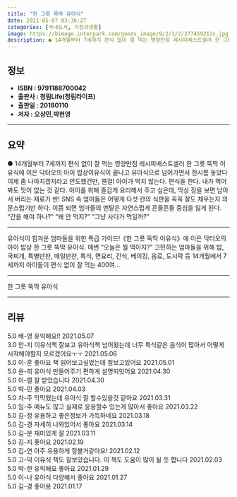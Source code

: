 ```yaml
---
title: "한 그릇 뚝딱 유아식"
date: 2021-05-07 03:36:27
categories: [국내도서, 가정과생활]
image: https://bimage.interpark.com/goods_image/9/2/1/2/277459212s.jpg
description: ● 14개월부터 7세까지 편식 없이 잘 먹는 영양만점 레시피베스트셀러 한 그릇 뚝딱 이유식에 이은 닥터오의 아이 밥상이유식이 끝나고 유아식으로 넘어가면서 한시름 놓았다 이제 좀 나아지겠지라고 안도했건만, 웬걸! 아이가 먹지 않는다. 편식을 한다. 내가 먹어봐도 맛이 없는 것 같다. 아
---
```


## **정보**

- **ISBN : 9791188700042**
- **출판사 : 청림Life(청림라이프)**
- **출판일 : 20180110**
- **저자 : 오상민,박현영**

------



## **요약**

●  14개월부터 7세까지 편식 없이 잘 먹는 영양만점 레시피베스트셀러 한 그릇 뚝딱 이유식에 이은 닥터오의 아이 밥상이유식이 끝나고 유아식으로 넘어가면서 한시름 놓았다 이제 좀 나아지겠지라고 안도했건만, 웬걸! 아이가 먹지 않는다. 편식을 한다. 내가 먹어봐도 맛이 없는 것 같다. 아이를 위해 즐겁게 요리해서 주고 싶은데, 막상 장을 보면 남아서 버리는 재료가 반! SNS 속 엄마들은 어떻게 다섯 칸의 식판을 꼭꼭 잘도 채우는지 의문스럽기만 하다. 이쯤 되면 엄마들의 멘탈은 자연스럽게 흔들흔들 중심을 잃게 된다. “간을 해야 하나?” “왜 안 먹지?” “그냥 사다가 먹일까?”

------

유아식이 힘겨운 엄마들을 위한 특급 가이드!《한 그릇 뚝딱 이유식》에 이은 닥터오의 아이 밥상 한 그릇 뚝딱 유아식. 매번 “오늘은 뭘 먹이지?” 고민하는 엄마들을 위해 밥, 국찌개, 특별반찬, 매일반찬, 특식, 면요리, 간식, 베이킹, 음료, 도시락 등 14개월에서 7세까지 아이들이 편식 없이 잘 먹는 400여... 

------


한 그릇 뚝딱 유아식 

------


## **리뷰** 

5.0 배-영 유익해요!! 2021.05.07 <br/>3.0 안-지 이유식책 잘보고 유아식책 넘어왔는데 너무 특식같은 음식이 많아서 어떻게 시작해야할지 모르겠어요ㅜㅜ 2021.05.06 <br/>5.0 이-훈 좋아요 책 읽어보고싶었는데 잘보고있어요 2021.05.01 <br/>5.0 윤-희 유아식 만들어주기 편하게 설명되잇어요 2021.04.30 <br/>5.0 이-렬 잘 받았습니다 2021.04.30 <br/>5.0 박-민 좋아요 2021.04.03 <br/>5.0 차-주 막막했는데 유아식 잘 할수있을것 같아요 2021.03.31 <br/>5.0 임-주 메뉴도 많고 실제로 응용할수 있는게 많아서 좋아요 2021.03.22 <br/>5.0 김-정 유용하고 좋은정보가 가득하네요 2021.03.18 <br/>5.0 김-경 자세히 나와있어서 좋아요 2021.03.14 <br/>5.0 김-분  재미있게 잘 2021.03.11 <br/>5.0 김-지 좋아요 2021.02.19 <br/>5.0 김-연 아주 유용하게 잘볼거같아요! 2021.02.12 <br/>5.0 고-덕 이유식 책도 잘보았습니다.
이 책도 도움이 많이 될 듯 합니다 2021.02.03 <br/>5.0 박-한 유익해요 좋아요 2021.01.29 <br/>5.0 이-나 유아식 다양해서 좋아요 2021.01.27 <br/>5.0 김-경 좋아용 2021.01.17 <br/>